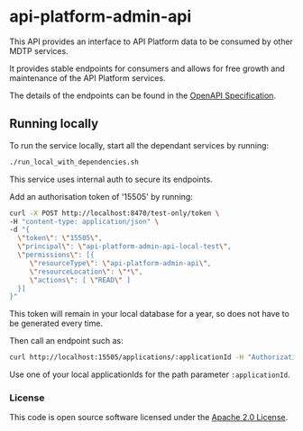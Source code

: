 # api-platform-admin-api

This API provides an interface to API Platform data to be consumed by other MDTP services.

It provides stable endpoints for consumers and allows for free growth and maintenance of the API Platform services.

The details of the endpoints can be found in the [OpenAPI Specification](./conf/api-platform-admin-api.yaml).

## Running locally
To run the service locally, start all the dependant services by running:

```bash
./run_local_with_dependencies.sh
```

This service uses internal auth to secure its endpoints.

Add an authorisation token of '15505' by running:

```bash
curl -X POST http://localhost:8470/test-only/token \
-H "content-type: application/json" \
-d "{
  \"token\": \"15505\",
  \"principal\": \"api-platform-admin-api-local-test\",
  \"permissions\": [{
     \"resourceType\": \"api-platform-admin-api\",
     \"resourceLocation\": \"*\",
     \"actions\": [ \"READ\" ]
  }]
}"
```

This token will remain in your local database for a year, so does not have to be generated every time.

Then call an endpoint such as:

```bash
curl http://localhost:15505/applications/:applicationId -H "Authorization: 15505"
```

Use one of your local applicationIds for the path parameter `:applicationId`.

### License

This code is open source software licensed under the [Apache 2.0 License]("http://www.apache.org/licenses/LICENSE-2.0.html").
